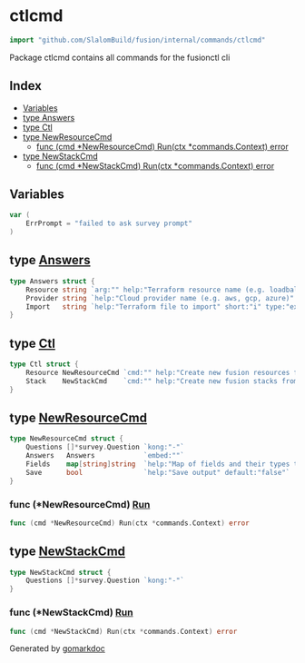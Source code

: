 <!-- Code generated by gomarkdoc. DO NOT EDIT -->

# ctlcmd

```go
import "github.com/SlalomBuild/fusion/internal/commands/ctlcmd"
```

Package ctlcmd contains all commands for the fusionctl cli

## Index

- [Variables](<#variables>)
- [type Answers](<#type-answers>)
- [type Ctl](<#type-ctl>)
- [type NewResourceCmd](<#type-newresourcecmd>)
  - [func (cmd *NewResourceCmd) Run(ctx *commands.Context) error](<#func-newresourcecmd-run>)
- [type NewStackCmd](<#type-newstackcmd>)
  - [func (cmd *NewStackCmd) Run(ctx *commands.Context) error](<#func-newstackcmd-run>)


## Variables

```go
var (
    ErrPrompt = "failed to ask survey prompt"
)
```

## type [Answers](<https://github.com/SlalomBuild/fusion/blob/main/internal/commands/ctlcmd/cmd_ctl_new_resource.go#L27-L31>)

```go
type Answers struct {
    Resource string `arg:"" help:"Terraform resource name (e.g. loadbalancer, security_group)"`
    Provider string `help:"Cloud provider name (e.g. aws, gcp, azure)" enum:"aws,gcp,azure," default:"" short:"p"`
    Import   string `help:"Terraform file to import" short:"i" type:"existingfile"`
}
```

## type [Ctl](<https://github.com/SlalomBuild/fusion/blob/main/internal/commands/ctlcmd/cmd_ctl.go#L8-L11>)

```go
type Ctl struct {
    Resource NewResourceCmd `cmd:"" help:"Create new fusion resources from existing terraform"`
    Stack    NewStackCmd    `cmd:"" help:"Create new fusion stacks from existing terraform" hidden:"true"`
}
```

## type [NewResourceCmd](<https://github.com/SlalomBuild/fusion/blob/main/internal/commands/ctlcmd/cmd_ctl_new_resource.go#L20-L25>)

```go
type NewResourceCmd struct {
    Questions []*survey.Question `kong:"-"`
    Answers   Answers            `embed:""`
    Fields    map[string]string  `help:"Map of fields and their types to be used in template" short:"f" default:"name=string;description=string"`
    Save      bool               `help:"Save output" default:"false"`
}
```

### func \(\*NewResourceCmd\) [Run](<https://github.com/SlalomBuild/fusion/blob/main/internal/commands/ctlcmd/cmd_ctl_new_resource.go#L33>)

```go
func (cmd *NewResourceCmd) Run(ctx *commands.Context) error
```

## type [NewStackCmd](<https://github.com/SlalomBuild/fusion/blob/main/internal/commands/ctlcmd/cmd_ctl_new_stack.go#L8-L10>)

```go
type NewStackCmd struct {
    Questions []*survey.Question `kong:"-"`
}
```

### func \(\*NewStackCmd\) [Run](<https://github.com/SlalomBuild/fusion/blob/main/internal/commands/ctlcmd/cmd_ctl_new_stack.go#L12>)

```go
func (cmd *NewStackCmd) Run(ctx *commands.Context) error
```



Generated by [gomarkdoc](<https://github.com/princjef/gomarkdoc>)
